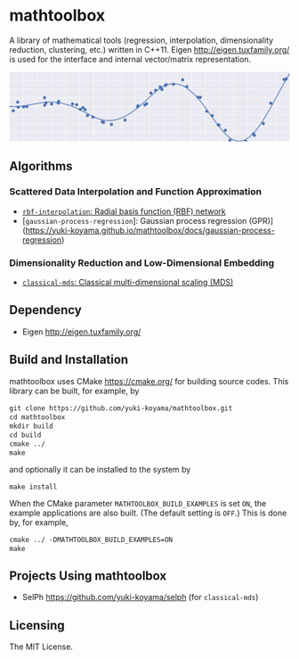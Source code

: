 # mathtoolbox

A library of mathematical tools (regression, interpolation, dimensionality reduction, clustering, etc.) written in C++11. Eigen <http://eigen.tuxfamily.org/> is used for the interface and internal vector/matrix representation.

![](docs/header.png)

## Algorithms

### Scattered Data Interpolation and Function Approximation
- [`rbf-interpolation`: Radial basis function (RBF) network](https://yuki-koyama.github.io/mathtoolbox/docs/rbf-interpolation)
- [`gaussian-process-regression`]: Gaussian process regression (GPR)](https://yuki-koyama.github.io/mathtoolbox/docs/gaussian-process-regression)

### Dimensionality Reduction and Low-Dimensional Embedding
- [`classical-mds`: Classical multi-dimensional scaling (MDS)](https://yuki-koyama.github.io/mathtoolbox/docs/classical-mds)

## Dependency

- Eigen <http://eigen.tuxfamily.org/>

## Build and Installation

mathtoolbox uses CMake <https://cmake.org/> for building source codes. This library can be built, for example, by
```
git clone https://github.com/yuki-koyama/mathtoolbox.git
cd mathtoolbox
mkdir build
cd build
cmake ../
make
```
and optionally it can be installed to the system by
```
make install
```

When the CMake parameter `MATHTOOLBOX_BUILD_EXAMPLES` is set `ON`, the example applications are also built. (The default setting is `OFF`.) This is done by, for example,
```
cmake ../ -DMATHTOOLBOX_BUILD_EXAMPLES=ON
make
```

## Projects Using mathtoolbox

- SelPh <https://github.com/yuki-koyama/selph> (for `classical-mds`)

## Licensing

The MIT License.
